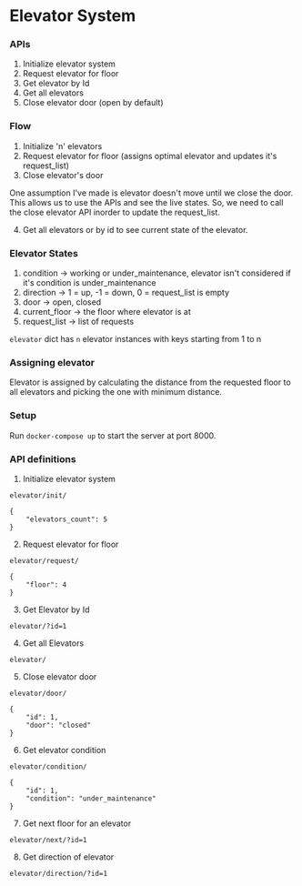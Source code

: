 # Elevator System

### APIs

1. Initialize elevator system
2. Request elevator for floor
3. Get elevator by Id
4. Get all elevators
5. Close elevator door (open by default)

### Flow

1. Initialize 'n' elevators
2. Request elevator for floor (assigns optimal elevator and updates it's request_list)
3. Close elevator's door

One assumption I've made is elevator doesn't move until we close the door. This allows us to use the APIs and see the live states. So, we need to call the close elevator API inorder to update the
request_list.

4. Get all elevators or by id to see current state of the elevator.

### Elevator States

1. condition -> working or under_maintenance, elevator isn't considered if it's condition is under_maintenance
2. direction -> 1 = up, -1 = down, 0 = request_list is empty
3. door -> open, closed
4. current_floor -> the floor where elevator is at
5. request_list -> list of requests

`elevator` dict has `n` elevator instances with keys starting from 1 to n

### Assigning elevator

Elevator is assigned by calculating the distance from the requested floor to all elevators and picking the one with minimum distance.

### Setup

Run `docker-compose up` to start the server at port 8000.

### API definitions

1. Initialize elevator system

`elevator/init/`

```
{
    "elevators_count": 5
}
```

2. Request elevator for floor

`elevator/request/`

```
{
    "floor": 4
}
```

3. Get Elevator by Id

`elevator/?id=1`

4. Get all Elevators

`elevator/`

5. Close elevator door

`elevator/door/`

```
{
    "id": 1,
    "door": "closed"
}
```

6. Get elevator condition

`elevator/condition/`

```
{
    "id": 1,
    "condition": "under_maintenance"
}
```

7. Get next floor for an elevator

`elevator/next/?id=1`

8. Get direction of elevator

`elevator/direction/?id=1`
